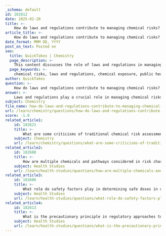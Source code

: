 ```yaml
---
_schema: default
id: 182612
date: 2025-02-20
title: >-
    How do laws and regulations contribute to managing chemical risks?
article_title: >-
    How do laws and regulations contribute to managing chemical risks?
date_format: MMM DD, YYYY
post_on_text: Posted on
seo:
  title: QuickTakes | Chemistry
  page_description: >-
    This content discusses the role of laws and regulations in managing chemical risks, highlighting frameworks for public health protection, risk assessment processes, and the importance of education and international cooperation.
  page_keywords: >-
    chemical risks, laws and regulations, chemical exposure, public health protection, risk assessment, Environmental Protection Agency, precautionary principle, international cooperation, monitoring compliance
author: QuickTakes
question: >-
    How do laws and regulations contribute to managing chemical risks?
answer: >-
    Laws and regulations play a crucial role in managing chemical risks by establishing frameworks that govern the production, use, and disposal of chemicals to protect public health and the environment. Here are several key ways in which they contribute to this management:\n\n1. **Regulatory Frameworks**: Regulatory agencies, such as the Environmental Protection Agency (EPA) in the United States, enforce laws that set permissible levels of chemical exposure in various environments, including air, water, and soil. For example, regulations may limit the allowable concentrations of hazardous substances in drinking water, thereby reducing the risk of exposure to harmful chemicals.\n\n2. **Risk Assessment Processes**: Laws often mandate a systematic approach to chemical risk assessment, which includes hazard identification, exposure assessment, dose-response assessment, and risk characterization. This structured process helps in understanding the potential health effects of chemicals and informs regulatory decisions.\n\n3. **Public Health Protection**: Regulations are designed to protect vulnerable populations, such as children, who may be more susceptible to chemical exposures. Stricter safety standards can be implemented to ensure that these groups are adequately protected from potential health risks.\n\n4. **Public Education and Industry Cooperation**: Effective risk management involves not only regulatory actions but also public education and collaboration with industries. Laws can facilitate programs that educate the public about chemical risks and promote safer practices within industries to minimize exposure.\n\n5. **Precautionary Principle**: Many regulations incorporate the precautionary principle, which advocates for preventive action in the face of uncertainty. This principle encourages the adoption of measures to protect public health and the environment even when scientific evidence is not fully established, thereby reducing potential risks associated with chemical exposure.\n\n6. **International Cooperation**: Chemical regulation often requires international collaboration, especially in addressing global environmental challenges. Laws can facilitate agreements and cooperation among countries to manage chemical risks effectively, particularly in less-developed regions that may lack the resources to implement stringent regulations.\n\n7. **Monitoring and Compliance**: Regulations establish requirements for monitoring chemical exposure and compliance with safety standards. This ongoing oversight helps ensure that industries adhere to regulations and that any violations are addressed promptly to protect public health.\n\nIn summary, laws and regulations are fundamental to managing chemical risks by providing a structured approach to risk assessment, protecting vulnerable populations, promoting public education, and ensuring compliance with safety standards. These measures collectively contribute to reducing the potential health impacts of chemical exposures on individuals and communities.
subject: Chemistry
file_name: how-do-laws-and-regulations-contribute-to-managing-chemical-risks.md
url: /learn/chemistry/questions/how-do-laws-and-regulations-contribute-to-managing-chemical-risks
score: -1.0
related_article1:
    id: 182621
    title: >-
        What are some criticisms of traditional chemical risk assessment methods?
    subject: Chemistry
    url: /learn/chemistry/questions/what-are-some-criticisms-of-traditional-chemical-risk-assessment-methods
related_article2:
    id: 182608
    title: >-
        How are multiple chemicals and pathways considered in risk characterization?
    subject: Health Studies
    url: /learn/health-studies/questions/how-are-multiple-chemicals-and-pathways-considered-in-risk-characterization
related_article3:
    id: 182606
    title: >-
        What role do safety factors play in determining safe doses in dose-response assessment?
    subject: Health Studies
    url: /learn/health-studies/questions/what-role-do-safety-factors-play-in-determining-safe-doses-in-doseresponse-assessment
related_article4:
    id: 182613
    title: >-
        What is the precautionary principle in regulatory approaches to chemical risk?
    subject: Health Studies
    url: /learn/health-studies/questions/what-is-the-precautionary-principle-in-regulatory-approaches-to-chemical-risk
---
```


&nbsp;